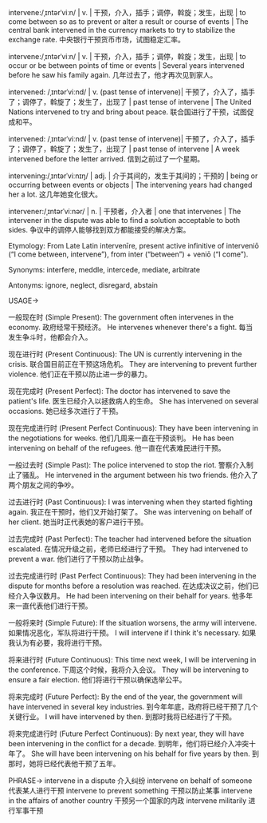 intervene:/ˌɪntərˈviːn/ | v. | 干预，介入，插手；调停，斡旋；发生，出现 | to come between so as to prevent or alter a result or course of events |  The central bank intervened in the currency markets to try to stabilize the exchange rate. 中央银行干预货币市场，试图稳定汇率。

intervene:/ˌɪntərˈviːn/ | v. | 干预，介入，插手；调停，斡旋；发生，出现 | to occur or be between points of time or events |  Several years intervened before he saw his family again.  几年过去了，他才再次见到家人。

intervened: /ˌɪntərˈviːnd/ | v. (past tense of intervene)| 干预了，介入了，插手了；调停了，斡旋了；发生了，出现了 | past tense of intervene | The United Nations intervened to try and bring about peace. 联合国进行了干预，试图促成和平。

intervened: /ˌɪntərˈviːnd/ | v. (past tense of intervene)| 干预了，介入了，插手了；调停了，斡旋了；发生了，出现了 | past tense of intervene |  A week intervened before the letter arrived.  信到之前过了一个星期。


intervening:/ˌɪntərˈviːnɪŋ/ | adj. |  介于其间的，发生于其间的；干预的 | being or occurring between events or objects | The intervening years had changed her a lot. 这几年她变化很大。


intervener:/ˌɪntərˈviːnər/ | n. | 干预者，介入者 | one that intervenes | The intervener in the dispute was able to find a solution acceptable to both sides. 争议中的调停人能够找到双方都能接受的解决方案。

Etymology: From Late Latin intervenīre, present active infinitive of interveniō (“I come between, intervene”), from inter (“between”) + veniō (“I come”).

Synonyms: interfere, meddle, intercede, mediate, arbitrate

Antonyms: ignore, neglect, disregard, abstain


USAGE->

一般现在时 (Simple Present):
The government often intervenes in the economy. 政府经常干预经济。
He intervenes whenever there's a fight. 每当发生争斗时，他都会介入。

现在进行时 (Present Continuous):
The UN is currently intervening in the crisis. 联合国目前正在干预这场危机。
They are intervening to prevent further violence.  他们正在干预以防止进一步的暴力。

现在完成时 (Present Perfect):
The doctor has intervened to save the patient's life. 医生已经介入以拯救病人的生命。
She has intervened on several occasions. 她已经多次进行了干预。


现在完成进行时 (Present Perfect Continuous):
They have been intervening in the negotiations for weeks. 他们几周来一直在干预谈判。
He has been intervening on behalf of the refugees. 他一直在代表难民进行干预。


一般过去时 (Simple Past):
The police intervened to stop the riot. 警察介入制止了骚乱。
He intervened in the argument between his two friends. 他介入了两个朋友之间的争吵。


过去进行时 (Past Continuous):
I was intervening when they started fighting again. 我正在干预时，他们又开始打架了。
She was intervening on behalf of her client. 她当时正代表她的客户进行干预。


过去完成时 (Past Perfect):
The teacher had intervened before the situation escalated. 在情况升级之前，老师已经进行了干预。
They had intervened to prevent a war. 他们进行了干预以防止战争。


过去完成进行时 (Past Perfect Continuous):
They had been intervening in the dispute for months before a resolution was reached. 在达成决议之前，他们已经介入争议数月。
He had been intervening on their behalf for years. 他多年来一直代表他们进行干预。


一般将来时 (Simple Future):
If the situation worsens, the army will intervene. 如果情况恶化，军队将进行干预。
I will intervene if I think it's necessary. 如果我认为有必要，我将进行干预。



将来进行时 (Future Continuous):
This time next week, I will be intervening in the conference. 下周这个时候，我将介入会议。
They will be intervening to ensure a fair election.  他们将进行干预以确保选举公平。


将来完成时 (Future Perfect):
By the end of the year, the government will have intervened in several key industries. 到今年年底，政府将已经干预了几个关键行业。
I will have intervened by then. 到那时我将已经进行了干预。


将来完成进行时 (Future Perfect Continuous):
By next year, they will have been intervening in the conflict for a decade. 到明年，他们将已经介入冲突十年了。
She will have been intervening on his behalf for five years by then. 到那时，她将已经代表他干预了五年。


PHRASE->
intervene in a dispute  介入纠纷
intervene on behalf of someone 代表某人进行干预
intervene to prevent something 干预以防止某事
intervene in the affairs of another country 干预另一个国家的内政
intervene militarily 进行军事干预
